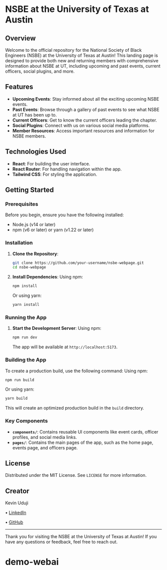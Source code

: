 # NSBE at the University of Texas at Austin

## Overview

Welcome to the official repository for the National Society of Black Engineers (NSBE) at the University of Texas at Austin! This landing page is designed to provide both new and returning members with comprehensive information about NSBE at UT, including upcoming and past events, current officers, social plugins, and more.

## Features

- **Upcoming Events**: Stay informed about all the exciting upcoming NSBE events.
- **Past Events**: Browse through a gallery of past events to see what NSBE at UT has been up to.
- **Current Officers**: Get to know the current officers leading the chapter.
- **Social Plugins**: Connect with us on various social media platforms.
- **Member Resources**: Access important resources and information for NSBE members.

## Technologies Used

- **React**: For building the user interface.
- **React Router**: For handling navigation within the app.
- **Tailwind CSS**: For styling the application.

## Getting Started

### Prerequisites

Before you begin, ensure you have the following installed:

- Node.js (v14 or later)
- npm (v6 or later) or yarn (v1.22 or later)

### Installation

1. **Clone the Repository**:
    ```bash
    git clone https://github.com/your-username/nsbe-webpage.git
    cd nsbe-webpage
    ```

2. **Install Dependencies**:
    Using npm:
    ```bash
    npm install
    ```
    Or using yarn:
    ```bash
    yarn install
    ```

### Running the App

1. **Start the Development Server**:
    Using npm:
    ```bash
    npm run dev
    ```

    The app will be available at `http://localhost:5173`.

### Building the App

To create a production build, use the following command:
Using npm:
```bash
npm run build
```
Or using yarn:
```bash
yarn build
```

This will create an optimized production build in the `build` directory.

### Key Components

- **`components/`**: Contains reusable UI components like event cards, officer profiles, and social media links.
- **`pages/`**: Contains the main pages of the app, such as the home page, events page, and officers page.

## License

Distributed under the MIT License. See `LICENSE` for more information.

## Creator

Kevin Uduji

• [LinkedIn](https://www.linkedin.com/in/kevinuduji/)

• [GitHub](https://github.com/kevinuduji)

---

Thank you for visiting the NSBE at the University of Texas at Austin! If you have any questions or feedback, feel free to reach out.
# demo-webai
